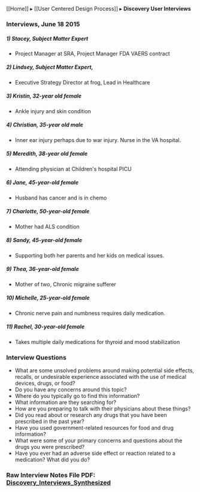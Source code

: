 [[Home]] ▸ [[User Centered Design Process]] ▸ **Discovery User Interviews**

### Interviews, June 18 2015
##### 1) Stacey, Subject Matter Expert
* Project Manager at SRA, Project Manager FDA VAERS contract

##### 2) Lindsey, Subject Matter Expert, 
* Executive Strategy Director at frog, Lead in Healthcare 

##### 3) Kristin, 32-year old female
* Ankle injury and skin condition	

##### 4) Christian, 35-year old male 
* Inner ear injury perhaps due to war injury. Nurse in the VA hospital.	

##### 5) Meredith, 38-year old female
* Attending physician at Children's hospital PICU

##### 6) Jane, 45-year-old female
* Husband has cancer and is in chemo

##### 7) Charlotte, 50-year-old female
* Mother had ALS condition 

##### 8) Sandy, 45-year-old female
* Supporting both her parents and her kids on medical issues.

##### 9) Thea, 36-year-old female
* Mother of two, Chronic migraine sufferer

##### 10) Michelle, 25-year-old female 
* Chronic nerve pain and numbness requires daily medication. 

##### 11) Rachel, 30-year-old female 
* Takes multiple daily medications for thyroid and mood stabilization

### Interview Questions
* What are some unsolved problems around making potential side effects, recalls, or undesirable experience associated with the use of medical devices, drugs, or food?
* Do you have any concerns around this topic?
* Where do you typically go to find this information?
* What information are they searching for?
* How are you preparing to talk with their physicians about these things?
* Did you read about or research any drugs that you have been prescribed in the past year?
* Have you used government-related resources for food and drug information?
* What were some of your primary concerns and questions about the drugs you were prescribed?
* Have you ever had an adverse side effect or reaction related to a medication? What did you do? 

### Raw Interview Notes File PDF: [Discovery_Interviews_Synthesized](https://github.com/SRA-18F-GSA-Agile-Services/SearchFDA/blob/06fbe3a11ec3e8ccdcc69b9c30d48f79afecc261/project_photos/Hackathon_Design_Archives/UCD_Artifacts_GitHub/Discovery_Interviews_Synthesized_Excel.pdf)